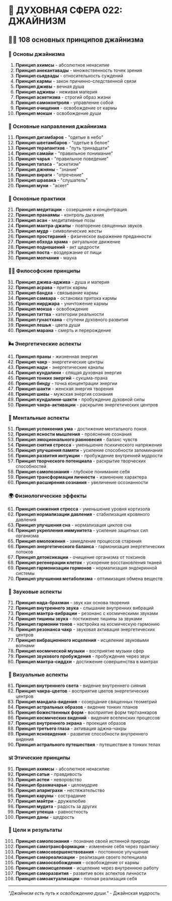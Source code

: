 # 🌟 ДУХОВНАЯ СФЕРА 022: ДЖАЙНИЗМ

## 🧘‍♀️ 108 основных принципов джайнизма

### 🌌 Основы джайнизма

1. **Принцип ахимсы** - абсолютное ненасилие
2. **Принцип анекантавады** - множественность точек зрения
3. **Принцип сьядвады** - относительность суждений
4. **Принцип кармы** - закон причинно-следственной связи
5. **Принцип дживы** - вечная душа
6. **Принцип адживы** - неживая материя
7. **Принцип аскетизма** - строгий образ жизни
8. **Принцип самоконтроля** - управление собой
9. **Принцип очищения** - освобождение от кармы
10. **Принцип мокши** - освобождение души

### 🎯 Основные направления джайнизма

11. **Принцип дигамбаров** - "одетые в небо"
12. **Принцип шветамбаров** - "одетые в белое"
13. **Принцип терапантхов** - "путь тринадцати"
14. **Принцип самайи** - "правильное понимание"
15. **Принцип чарья** - "правильное поведение"
16. **Принцип тапаса** - "аскетизм"
17. **Принцип джняны** - "знание"
18. **Принцип вираги** - "отречение"
19. **Принцип шравака** - "слушатель"
20. **Принцип муни** - "аскет"

### 🌟 Основные практики

21. **Принцип медитации** - созерцание и концентрация
22. **Принцип пранаямы** - контроль дыхания
23. **Принцип асан** - медитативные позы
24. **Принцип мантра-джапы** - повторение священных звуков
25. **Принцип мудр** - символические жесты
26. **Принцип простираний** - физическое выражение преданности
27. **Принцип обхода храма** - ритуальное движение
28. **Принцип подношений** - акт щедрости
29. **Принцип поста** - воздержание от пищи
30. **Принцип молчания** - мауна

### 🧘‍♀️ Философские принципы

31. **Принцип джива-аджива** - душа и материя
32. **Принцип асрава** - приток кармы
33. **Принцип бандха** - связывание кармы
34. **Принцип самвара** - остановка притока кармы
35. **Принцип нирджара** - уничтожение кармы
36. **Принцип мокша** - освобождение
37. **Принцип таттва** - категории реальности
38. **Принцип гунастхана** - ступени духовного развития
39. **Принцип лешья** - цвета души
40. **Принцип марана** - смерть и перерождение

### 🌬️ Энергетические аспекты

41. **Принцип праны** - жизненная энергия
42. **Принцип чакр** - энергетические центры
43. **Принцип нади** - энергетические каналы
44. **Принцип кундалини** - спящая духовная энергия
45. **Принцип тонких энергий** - сукшма-прана
46. **Принцип бинду** - точка концентрации энергии
47. **Принцип шакти** - женская энергия творения
48. **Принцип шивы** - мужская энергия сознания
49. **Принцип кундалини-шакти** - пробуждение духовной силы
50. **Принцип чакра-активации** - раскрытие энергетических центров

### 🧠 Ментальные аспекты

51. **Принцип успокоения ума** - достижение ментального покоя
52. **Принцип ясности мышления** - прояснение сознания
53. **Принцип эмоционального равновесия** - баланс чувств
54. **Принцип снятия стресса** - уменьшение психического напряжения
55. **Принцип улучшения памяти** - усиление способности запоминания
56. **Принцип развития интуиции** - пробуждение внутренней мудрости
57. **Принцип творческого потенциала** - раскрытие творческих способностей
58. **Принцип самопознания** - глубокое понимание себя
59. **Принцип трансформации личности** - изменение характера
60. **Принцип расширения сознания** - увеличение осознанности

### 🌍 Физиологические эффекты

61. **Принцип снижения стресса** - уменьшение уровня кортизола
62. **Принцип нормализации давления** - стабилизация кровяного давления
63. **Принцип улучшения сна** - нормализация циклов сна
64. **Принцип укрепления иммунитета** - усиление защитных сил организма
65. **Принцип омоложения** - замедление процессов старения
66. **Принцип энергетического баланса** - гармонизация энергетических потоков
67. **Принцип детоксикации** - очищение организма от токсинов
68. **Принцип регенерации клеток** - ускорение восстановления тканей
69. **Принцип гармонизации гормонов** - нормализация эндокринной системы
70. **Принцип улучшения метаболизма** - оптимизация обмена веществ

### 🎵 Звуковые аспекты

71. **Принцип нада-брахман** - звук как основа творения
72. **Принцип внутреннего звука** - слышание внутренних вибраций
73. **Принцип мантра-вибрации** - резонанс с космическими звуками
74. **Принцип тишины звука** - постижение тишины за звуками
75. **Принцип гармонии тонов** - настройка на космическую гармонию
76. **Принцип резонанса чакр** - звуковая активация энергетических центров
77. **Принцип вибрационного исцеления** - исцеление звуковыми волнами
78. **Принцип космической музыки** - восприятие музыки сфер
79. **Принцип звукового пробуждения** - пробуждение через звук
80. **Принцип мантра-сиддхи** - достижение совершенства в мантрах

### 🌈 Визуальные аспекты

81. **Принцип внутреннего света** - видение внутреннего сияния
82. **Принцип чакра-цветов** - восприятие цветов энергетических центров
83. **Принцип мандала-видения** - созерцание священных геометрий
84. **Принцип астральных образов** - видение тонких планов
85. **Принцип божественных форм** - восприятие форм тиртханкаров
86. **Принцип космических видений** - видение вселенских процессов
87. **Принцип внутреннего экрана** - проекция образов
88. **Принцип третьего глаза** - активация аджна-чакры
89. **Принцип ясновидения** - развитие способности внутреннего видения
90. **Принцип астрального путешествия** - путешествие в тонких телах

### 🕉️ Этические принципы

91. **Принцип ахимсы** - абсолютное ненасилие
92. **Принцип сатьи** - правдивость
93. **Принцип астеи** - неворовство
94. **Принцип брахмачарьи** - целомудрие
95. **Принцип апариграхи** - нестяжательство
96. **Принцип каруны** - сострадание
97. **Принцип майтри** - дружелюбие
98. **Принцип мудита** - радость за других
99. **Принцип упекша** - равностность
100. **Принцип даны** - щедрость

### 🚀 Цели и результаты

101. **Принцип самопознания** - познание своей истинной природы
102. **Принцип самотрансформации** - изменение себя через практику
103. **Принцип самосовершенствования** - постоянное улучшение
104. **Принцип самореализации** - реализация своего потенциала
105. **Принцип самоосвобождения** - освобождение от кармы
106. **Принцип самоисцеления** - исцеление через внутреннюю работу
107. **Принцип саморазвития** - развитие всех аспектов личности
108. **Принцип самоактуализации** - полная реализация себя

---

*"Джайнизм есть путь к освобождению души."* - Джайнская мудрость
